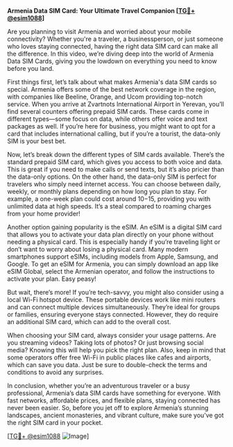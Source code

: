 **Armenia Data SIM Card: Your Ultimate Travel Companion [[TG💪+ @esim1088](https://t.me/s/esim1088)]**

Are you planning to visit Armenia and worried about your mobile connectivity? Whether you're a traveler, a businessperson, or just someone who loves staying connected, having the right data SIM card can make all the difference. In this video, we’re diving deep into the world of Armenia Data SIM Cards, giving you the lowdown on everything you need to know before you land.

First things first, let’s talk about what makes Armenia's data SIM cards so special. Armenia offers some of the best network coverage in the region, with companies like Beeline, Orange, and Ucom providing top-notch service. When you arrive at Zvartnots International Airport in Yerevan, you’ll find several counters offering prepaid SIM cards. These cards come in different types—some focus on data, while others offer voice and text packages as well. If you’re here for business, you might want to opt for a card that includes international calling, but if you’re a tourist, the data-only SIM is your best bet.

Now, let’s break down the different types of SIM cards available. There’s the standard prepaid SIM card, which gives you access to both voice and data. This is great if you need to make calls or send texts, but it’s also pricier than the data-only options. On the other hand, the data-only SIM is perfect for travelers who simply need internet access. You can choose between daily, weekly, or monthly plans depending on how long you plan to stay. For example, a one-week plan could cost around $10-$15, providing you with unlimited data at high speeds. It’s a steal compared to roaming charges from your home provider!

Another option gaining popularity is the eSIM. An eSIM is a digital SIM card that allows you to activate your data plan directly on your phone without needing a physical card. This is especially handy if you’re traveling light or don’t want to worry about losing a physical card. Many modern smartphones support eSIMs, including models from Apple, Samsung, and Google. To get an eSIM for Armenia, you can simply download an app like eSIM Global, select the Armenian operator, and follow the instructions to activate your plan. Easy peasy!

But wait, there’s more! If you’re tech-savvy, you might also consider using a local Wi-Fi hotspot device. These portable devices work like mini routers and can connect multiple devices simultaneously. They’re ideal for groups or families, ensuring everyone stays connected. However, they do require an additional SIM card, which can add to the overall cost.

When choosing your SIM card, always consider your usage patterns. Are you streaming videos? Taking lots of photos? Or just browsing social media? Knowing this will help you pick the right plan. Also, keep in mind that some operators offer free Wi-Fi in public places like cafes and airports, which can save you data. Just be sure to double-check the terms and conditions to avoid any surprises.

In conclusion, whether you’re an adventurous traveler or a busy professional, Armenia’s data SIM cards have something for everyone. With fast networks, affordable prices, and flexible plans, staying connected has never been easier. So, before you jet off to explore Armenia’s stunning landscapes, ancient monasteries, and vibrant culture, make sure you’ve got the right SIM card in your pocket. 

[[TG💪+ @esim1088](https://t.me/s/esim1088) ![Image](https://i.postimg.cc/Y0z9fWf4/image.png)]
